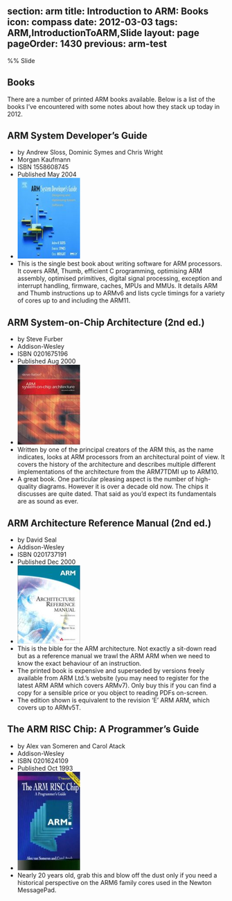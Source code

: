 section: arm
title: Introduction to ARM: Books
icon: compass
date: 2012-03-03
tags: ARM,IntroductionToARM,Slide
layout: page
pageOrder: 1430
previous: arm-test
----

%% Slide
  
## Books

There are a number of printed ARM books available. Below is a list of the books I’ve encountered with some notes about how they stack up today in 2012.

## ARM System Developer’s Guide
* by Andrew Sloss, Dominic Symes and Chris Wright
* Morgan Kaufmann
* ISBN 1558608745
* Published May 2004
* ![Book cover](img/book/asdg.jpg)
* This is the single best book about writing software for ARM processors. It covers ARM, Thumb, efficient C programming, optimising ARM assembly, optimised primitives, digital signal processing, exception and interrupt handling, firmware, caches, MPUs and MMUs. It details ARM and Thumb instructions up to ARMv6 and lists cycle timings for a variety of cores up to and including the ARM11.

## ARM System-on-Chip Architecture (2nd ed.)
* by Steve Furber
* Addison-Wesley
* ISBN 0201675196
* Published Aug 2000
* ![Book cover](img/book/armsoc.jpg)
* Written by one of the principal creators of the ARM this, as the name indicates, looks at ARM processors from an architectural point of view. It covers the history of the architecture and describes multiple different implementations of the architecture from the ARM7TDMI up to ARM10.
* A great book. One particular pleasing aspect is the number of high-quality diagrams. However it is over a decade old now. The chips it discusses are quite dated. That said as you’d expect its fundamentals are as sound as ever.

## ARM Architecture Reference Manual (2nd ed.)
* by David Seal
* Addison-Wesley
* ISBN 0201737191
* Published Dec 2000
* ![Book cover](img/book/armarm.jpg)
* This is the bible for the ARM architecture. Not exactly a sit-down read but as a reference manual we trawl the ARM ARM when we need to know the exact behaviour of an instruction.
* The printed book is expensive and superseded by versions freely available from ARM Ltd.’s website (you may need to register for the latest ARM ARM which covers ARMv7). Only buy this if you can find a copy for a sensible price or you object to reading PDFs on-screen.
* The edition shown is equivalent to the revision ‘E’ ARM ARM, which covers up to ARMv5T.

## The ARM RISC Chip: A Programmer’s Guide
* by Alex van Someren and Carol Atack
* Addison-Wesley
* ISBN 0201624109
* Published Oct 1993
* ![Book cover](img/book/armrisc.jpg)
* Nearly 20 years old, grab this and blow off the dust only if you need a historical perspective on the ARM6 family cores used in the Newton MessagePad.
